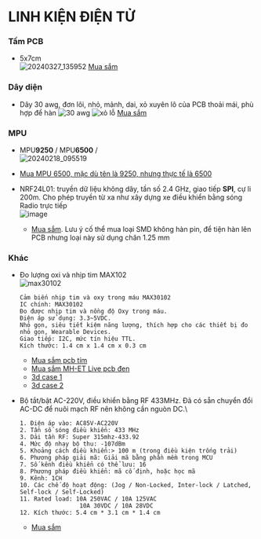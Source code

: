 # LINH KIỆN ĐIỆN TỬ

### Tấm PCB

- 5x7cm \
![20240327_135952](https://github.com/neittien0110/linhkiendientu/assets/8079397/fda9ea6e-77a6-4aa4-9a4a-8954faaee34a)
  [Mua sắm](https://shopee.vn/B%E1%BB%99-5-B%E1%BA%A3ng-M%E1%BA%A1ch-PCB-K%C3%ADch-Th%C6%B0%E1%BB%9Bc-5x7cm-5-*-7-Hai-M%E1%BA%B7t-T%E1%BB%B1-L%C3%A0m-K%C3%ADch-Th%C6%B0%E1%BB%9Bc-5x7cm-i.842225361.21834716941)

### Dây diện

 - Dây 30 awg, đơn lõi, nhỏ, mảnh, dai, xỏ xuyên lô của PCB thoải mái, phù hợp để hàn
   ![30 awg](https://github.com/neittien0110/linhkiendientu/assets/8079397/3bc621a0-3e66-40fb-b1ad-07e7855f7ad2)
   ![xỏ lỗ](https://github.com/neittien0110/linhkiendientu/assets/8079397/95bc8f20-d05e-466a-a6ad-7b5a020a9eb9)
   [Mua sắm](https://shopee.vn/Cu%E1%BB%99n-d%C3%A2y-%C4%91%E1%BB%93ng-c%C3%A1ch-nhi%E1%BB%87t-280m-30awg-B-30-1000-chuy%C3%AAn-d%E1%BB%A5ng-i.201091220.5642271126)

### MPU

-  MPU**9250** / MPU**6500** /  
  ![20240218_095519](https://github.com/neittien0110/linhkiendientu/assets/8079397/b4d4cd04-8c82-48e1-9c96-baf6b5fa8c58)
  - [Mua MPU 6500, mặc dù tên là 9250, nhưng thực tế là 6500](https://shopee.vn/M%C3%B4-%C4%90un-C%E1%BA%A3m-Bi%E1%BA%BFn-9-Tr%E1%BB%A5c-MPU-9250-GY-9250-I2C-SPI-Chuy%C3%AAn-D%E1%BB%A5ng-i.578443443.22041043458)

- NRF24L01: truyền dữ liệu không dây, tần số 2.4 GHz, giao tiếp **SPI**, cự li 200m. Cho phép truyền từ xa như xây dựng xe điều khiển bằng sóng Radio trực tiếp \
  ![image](https://github.com/neittien0110/linhkiendientu/assets/8079397/4996a4d0-8c2c-4f1a-81ae-f3ddff203a02)
  - [Mua sắm](https://shopee.vn/M%C3%B4-%C4%91un-truy%E1%BB%81n-d%E1%BB%AF-li%E1%BB%87u-kh%C3%B4ng-d%C3%A2y-NRF24L01-2.4G-2.4GHz-NRF24L01-phi%C3%AAn-b%E1%BA%A3n-n%C3%A2ng-c%E1%BA%A5p-NRF24L01-PA-LNA-1000-GT24-i.812409307.20422229589).  Lưu ý cố thể mua loại SMD không hàn pin, để tiện hàn lên PCB nhưng loại này sử dụng chân 1.25 mm

### Khác

- Đo lượng oxi và nhịp tim MAX102 \
  ![max30102](https://github.com/neittien0110/linhkiendientu/assets/8079397/a59436a9-4e5e-4eee-bc49-09aef0d442ab)
  ```
  Cảm biến nhịp tim và oxy trong máu MAX30102
  IC chính: MAX30102
  Đo được nhịp tim và nồng độ Oxy trong máu.
  Điện áp sử dụng: 3.3~5VDC.
  Nhỏ gọn, siêu tiết kiệm năng lượng, thích hợp cho các thiết bị đo nhỏ gọn, Wearable Devices.
  Giao tiếp: I2C, mức tín hiệu TTL.
  Kích thước: 1.4 cm x 1.4 cm x 0.3 cm
  ```  
  - [Mua sắm pcb tím](https://shopee.vn/B%E1%BA%A3ng-m%E1%BA%A1ch-c%E1%BA%A3m-bi%E1%BA%BFn-max30102-max30100-cho-Arduino-Not-max30100-i.81431289.2337919080)
  - [Mua sắm MH-ET Live pcb đen](https://shopee.vn/product/148048328/6415419258?gad_source=1&gclid=EAIaIQobChMIjerb3saihQMVhqNmAh0uYgB4EAYYASABEgJ2B_D_BwE)
  - [3d case 1](https://www.thingiverse.com/thing:4395147)
  - [3d case 2](https://www.thingiverse.com/thing:4847827)

- Bộ tắt/bật AC-220V, điều khiển bằng RF 433MHz. Đã có sẵn chuyển đổi AC-DC để nuôi mạch RF nên không cần nguòn DC.\
  ```plain
  1. Điện áp vào: AC85V-AC220V
  2. Tần số sóng điều khiển: 433 MHz
  3. Dải tần RF: Super 315mhz-433.92
  4. Mức độ nhạy bộ thu: -107dBm
  5. Khoảng cách điều khiển:> 100 m (trong điều kiện trống trải)
  6. Phương pháp giải mã: Giải mã bằng phần mềm trong MCU
  7. Số kênh điều khiển có thể lưu: 16
  8. Phương pháp điều khiển: mã cố định, hoặc học mã
  9. Kênh: 1CH
  10. Các chế độ hoạt động: (Jog / Non-Locked, Inter-lock / Latched, Self-lock / Self-Locked)
  11. Rated load: 10A 250VAC / 10A 125VAC
                   10A 30VDC / 10A 28VDC 
  12. Kích thước: 5.4 cm * 3.1 cm * 1.4 cm
  ```
  - [Mua sắm](https://shopee.vn/M%C3%B4-%C4%91un-C%C3%B4ng-T%E1%BA%AFc-Truy%E1%BB%81n-Nh%E1%BA%ADn-T%C3%ADn-Hi%E1%BB%87u-Kh%C3%B4ng-D%C3%A2y-RF-Dc-220V-1-K%C3%AAnh-433MHz-i.201091220.7509764367)
